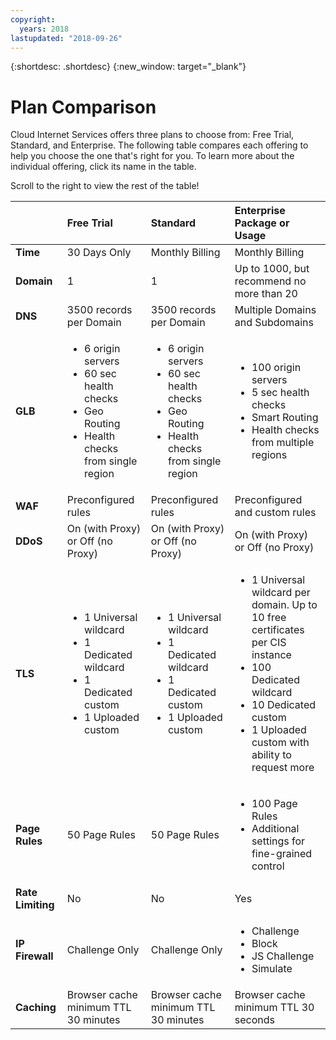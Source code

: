 ```yaml
---
copyright:
  years: 2018
lastupdated: "2018-09-26"
---
```


{:shortdesc: .shortdesc}
{:new_window: target="_blank"}

# Plan Comparison

Cloud Internet Services offers three plans to choose from: Free Trial, Standard, and Enterprise. The following table compares each offering to help you choose the one that's right for you. To learn more about the individual offering, click its name in the table.

Scroll to the right to view the rest of the table!


|         | Free Trial | Standard | Enterprise Package or Usage  
| ------- | :--------- | :------------ | :--------- | 
|**Time**|30 Days Only|Monthly Billing|Monthly Billing|
|**Domain**|1|1|Up to 1000, but recommend no more than 20|
|**DNS**|3500 records per Domain| 3500 records per Domain| Multiple Domains and Subdomains|
|**GLB**|<ul><li>6 origin servers</li><li>60 sec health checks</li><li>Geo Routing</li><li>Health checks from single region</li></ul>|<ul><li>6 origin servers</li><li>60 sec health checks</li><li>Geo Routing</li><li>Health checks from single region</li></ul>|<ul><li>100 origin servers</li><li>5 sec health checks</li><li>Smart Routing</li><li>Health checks from multiple regions</li></ul>|
|**WAF**|Preconfigured rules|Preconfigured rules|Preconfigured and custom rules|
|**DDoS**|On (with Proxy) or Off (no Proxy)|On (with Proxy) or Off (no Proxy)|On (with Proxy) or Off (no Proxy)|
|**TLS**|<ul><li>1 Universal wildcard</li><li>1 Dedicated wildcard</li><li>1 Dedicated custom</li><li>1 Uploaded custom</li></ul>|<ul><li>1 Universal wildcard</li> <li>1 Dedicated wildcard</li><li>1 Dedicated custom</li><li>1 Uploaded custom</li></ul>|<ul><li>1 Universal wildcard per domain. Up to 10 free certificates per CIS instance</li> <li>100 Dedicated wildcard</li><li>10 Dedicated custom</li><li>1 Uploaded custom with ability to request more</li></ul>
|**Page Rules**|50 Page Rules|50 Page Rules|<ul><li>100 Page Rules</li><li>Additional settings for fine-grained control</li></ul> |
|**Rate Limiting**|No|No|Yes|
|**IP Firewall**|Challenge Only|Challenge Only|<ul><li>Challenge</li><li>Block</li><li>JS Challenge</li><li>Simulate</li></ul>|
|**Caching**|Browser cache minimum TTL 30 minutes|Browser cache minimum TTL 30 minutes|Browser cache minimum TTL 30 seconds|



